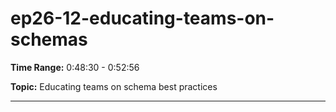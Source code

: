 # ep26-12-educating-teams-on-schemas

**Time Range:** 0:48:30 - 0:52:56

**Topic:** Educating teams on schema best practices

---
